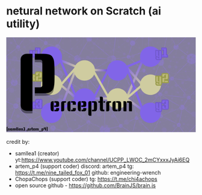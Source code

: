 # netural network on Scratch (ai utility)

![icon](https://github.com/engineering-wrench/scratch-ai/blob/main/icon.png)

credit by: 
+ samllea1 (creator)  yt:https://www.youtube.com/channel/UCPP_LWOC_2mCYxxxJyAi6EQ
+ artem_p4 (support coder) discord: artem_p4 tg: https://t.me/nine_tailed_fox_01 github: engineering-wrench
+ ChopaChops (support coder) tg: https://t.me/chi4achops
+ open source github - https://github.com/BrainJS/brain.js
